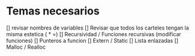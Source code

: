 # Temas necesarios
  [] revisar nombres de variables
  [] Revisar que todos los carteles tengan la misma estetica ( * =)
  [] Recursividad / Funciones recursivas (modificar funciones)
  [] Punteros a funcion
  [] Extern / Static
  [] Lista enlazadas
  [] Malloc / Realloc